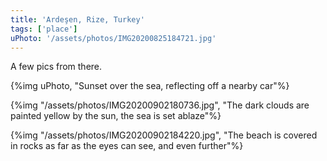 ```yaml
---
title: 'Ardeşen, Rize, Turkey'
tags: ['place']
uPhoto: '/assets/photos/IMG20200825184721.jpg'
---
```


A few pics from there.

<!-- endexcerpt -->

{%img uPhoto, "Sunset over the sea, reflecting off a nearby car"%}

{%img "/assets/photos/IMG20200902180736.jpg", "The dark clouds are painted yellow by the sun, the sea is set ablaze"%}

{%img "/assets/photos/IMG20200902184220.jpg", "The beach is covered in rocks as far as the eyes can see, and even further"%}